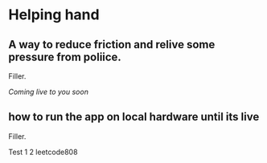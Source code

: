 # Helping hand

## A way to reduce friction and relive some pressure from poliice.

Filler.

*Coming live to you soon*

## how to run the app on local hardware until its live

Filler.

Test 1 2 leetcode808